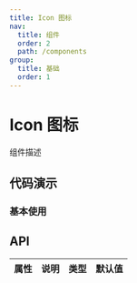```yaml
---
title: Icon 图标
nav:
  title: 组件
  order: 2
  path: /components
group:
  title: 基础
  order: 1
---
```


# Icon 图标

组件描述


## 代码演示

### 基本使用

<code src="./demo/basic.tsx"></code>

## API

| 属性 | 说明 | 类型 | 默认值 |
| ---- | ---- | ---- | ------ |
